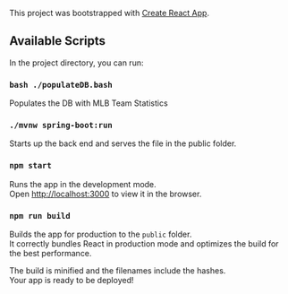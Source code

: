 This project was bootstrapped with [Create React App](https://github.com/facebook/create-react-app).

## Available Scripts

In the project directory, you can run:


### `bash ./populateDB.bash`

Populates the DB with MLB Team Statistics

### `./mvnw spring-boot:run`

Starts up the back end and serves the file in the public folder.


### `npm start`

Runs the app in the development mode.<br />
Open [http://localhost:3000](http://localhost:3000) to view it in the browser.

### `npm run build`

Builds the app for production to the `public` folder.<br />
It correctly bundles React in production mode and optimizes the build for the best performance.

The build is minified and the filenames include the hashes.<br />
Your app is ready to be deployed!

